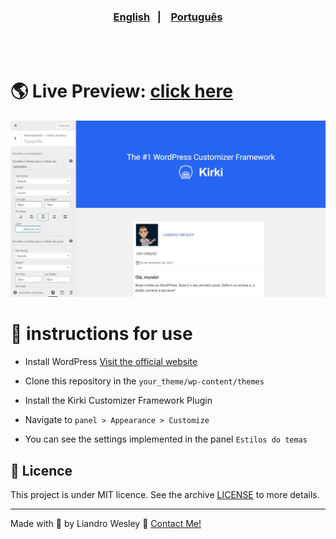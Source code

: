  <h3 align="center">
  <a href="README.md">English</a>&nbsp;&nbsp;&nbsp;|&nbsp;&nbsp;&nbsp;
  <a href="README.pt.md">Português</a>
</h3>

<br>
<br>
 
 # 🌎 **Live Preview**: [click here](https://how-to-use-kirki.000webhostapp.com)


<p align="center"><img src="https://github.com/liandro-wesley/how-to-use-kirki/blob/master/template_5.png" /> </p>

# 📜 instructions for use

* Install WordPress [Visit the official website](https://wordpress.org)

* Clone this repository in the `your_theme/wp-content/themes`

* Install the Kirki Customizer Framework Plugin

* Navigate to `panel > Appearance > Customize`

* You can see the settings implemented in the panel `Estilos do temas`


## :memo: Licence

This project is under MIT licence. See the archive [LICENSE](LICENSE) to more details.


---

Made with 💙 by Liandro Wesley :wave: [Contact Me!](https://www.linkedin.com/in/liandrowesley/)
